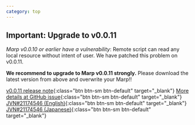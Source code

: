 ```yaml
---
category: top
---
```


<div class="col-xs-12" markdown="1">

## <span class="text-danger">Important:</span> Upgrade to v0.0.11

*Marp v0.0.10 or earlier have a vulnerability*: Remote script can read any local resource without intent of user. We have patched this problem on v0.0.11.

**We recommend to upgrade to Marp v0.0.11 strongly.** Please download the latest version from above and overwrite your Marp!!

[<i class="fa fa-angle-double-right" aria-hidden="true"></i> v0.0.11 release note](https://github.com/yhatt/marp/releases/tag/v0.0.11){:class="btn btn-sm btn-default" target="_blank"}
[<i class="fa fa-github" aria-hidden="true"></i> More details at GitHub issue](https://github.com/yhatt/marp/issues/187){:class="btn btn-sm btn-default" target="_blank"}
[<i class="fa fa-external-link" aria-hidden="true"></i> JVN#21174546 (English)](https://jvn.jp/en/jp/JVN21174546/){:class="btn btn-sm btn-default" target="_blank"}
[<i class="fa fa-external-link" aria-hidden="true"></i> JVN#21174546 (Japanese)](https://jvn.jp/jp/JVN21174546/){:class="btn btn-sm btn-default" target="_blank"}

</div>